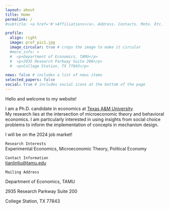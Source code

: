 ```yaml
---
layout: about
title: Home
permalink: /
#subtitle: <a href='#'>Affiliations</a>. Address. Contacts. Moto. Etc.

profile:
  align: right
  image: prof_pic1.jpg
  image_circular: true # crops the image to make it circular
  #more_info: >
  #  <p>Department of Economics, TAMU</p>
  #  <p>2935 Research Parkway Suite 200</p>
  #  <p>College Station, TX 77843</p>

news: false # includes a list of news items
selected_papers: false
social: true # includes social icons at the bottom of the page
---
```


Hello and welcome to my website!

I am a Ph.D. candidate in economics at [Texas A&M University](https://liberalarts.tamu.edu/economics/).  
My research lies at the intersection of microeconomic theory and behavioral economics. I am particularly interested in using insights from social choice problems to inform the implementation of concepts in mechanism design.

I will be on the 2024 job market!

`Research Interests`  
Experimental Economics, Microeconomic Theory, Political Economy

`Contact Information`  
[tianlinliu@tamu.edu](mailto:tianlinliu@tamu.edu)

`Mailing Address`  
<p>Department of Economics, TAMU</p>  
<p>2935 Research Parkway Suite 200</p>  
<p>College Station, TX 77843</p>

<!-- 
Write your biography here. Tell the world about yourself. Link to your favorite [subreddit](http://reddit.com). You can put a picture in, too. The code is already in, just name your picture `prof_pic.jpg` and put it in the `img/` folder.

Put your address / P.O. box / other info right below your picture. You can also disable any of these elements by editing `profile` property of the YAML header of your `_pages/about.md`. Edit `_bibliography/papers.bib` and Jekyll will render your [publications page](/al-folio/publications/) automatically.

Link to your social media connections, too. This theme is set up to use [Font Awesome icons](https://fontawesome.com/) and [Academicons](https://jpswalsh.github.io/academicons/), like the ones below. Add your Facebook, Twitter, LinkedIn, Google Scholar, or just disable all of them.
-->